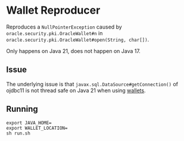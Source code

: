Wallet Reproducer
=================

Reproduces a `NullPointerException` caused by `oracle.security.pki.OracleWallet#n` in `oracle.security.pki.OracleWallet#open(String, char[])`.

Only happens on Java 21, does not happen on Java 17.

Issue
-----

The underlying issue is that `javax.sql.DataSource#getConnection()` of ojdbc11 is not thread safe on Java 21 when using [wallets](https://docs.oracle.com/cd/F95115_01/pt861pbr2/eng/pt/tsvt/UnderstandingOracleWallet.html).

Running
-------

```
export JAVA_HOME=
export WALLET_LOCATION=
sh run.sh
```